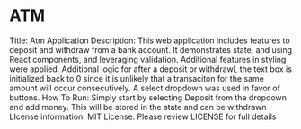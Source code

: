 # ATM
Title: Atm Application
Description:  This web application includes features to deposit and withdraw from a bank account.  It demonstrates state, and using React components, and leveraging validation.  Additional features in styling were applied.  Additional logic for after a deposit or withdrawl, the text box is initialized back to 0 since it is unlikely that a transaciton for the same amount will occur consecutively.  A select dropdown was used in favor of buttons.
How To Run:  Simply start by selecting Deposit from the dropdown and add money.  This will be stored in the state and can be withdrawn
LIcense information:  MIT License.  Please review LICENSE for full details